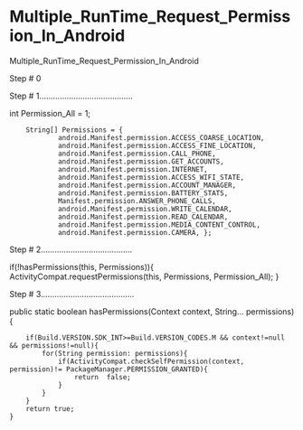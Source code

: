 # Multiple_RunTime_Request_Permission_In_Android
Multiple_RunTime_Request_Permission_In_Android

Step # 0
   <uses-permission android:name="android.permission.ACCESS_COARSE_LOCATION"></uses-permission>
    <uses-permission android:name="android.permission.ACCESS_FINE_LOCATION"></uses-permission>
    <uses-permission android:name="android.permission.CALL_PHONE"></uses-permission>
    <uses-permission android:name="android.permission.WRITE_EXTERNAL_STORAGE"></uses-permission>
    <uses-permission android:name="android.permission.READ_EXTERNAL_STORAGE"></uses-permission>
    <uses-permission android:name="android.permission.CAMERA"></uses-permission>
    <uses-permission android:name="android.permission.GET_ACCOUNTS"></uses-permission>
    <uses-permission android:name="android.permission.READ_CALENDAR"></uses-permission>
    <uses-permission android:name="android.permission.WRITE_CALENDAR"></uses-permission>
    <uses-permission android:name="android.permission.ACCESS_NETWORK_STATE"></uses-permission>
    <uses-permission android:name="android.permission.INTERNET"></uses-permission>
    <uses-permission
        android:name="android.permission.ACCOUNT_MANAGER"
        tools:ignore="ProtectedPermissions"></uses-permission>
    <uses-permission android:name="android.permission.ACCESS_NETWORK_STATE"></uses-permission>
    <uses-permission android:name="android.permission.BATTERY_STATS"></uses-permission>
    <uses-feature android:name="android.hardware.location.gps"></uses-feature>
    <uses-permission android:name="android.permission.ANSWER_PHONE_CALLS"></uses-permission>
    

Step # 1.........................................

int Permission_All = 1;

        String[] Permissions = {
                android.Manifest.permission.ACCESS_COARSE_LOCATION,
                android.Manifest.permission.ACCESS_FINE_LOCATION,
                android.Manifest.permission.CALL_PHONE,
                android.Manifest.permission.GET_ACCOUNTS,
                android.Manifest.permission.INTERNET,
                android.Manifest.permission.ACCESS_WIFI_STATE,
                android.Manifest.permission.ACCOUNT_MANAGER,
                android.Manifest.permission.BATTERY_STATS,
                Manifest.permission.ANSWER_PHONE_CALLS,
                android.Manifest.permission.WRITE_CALENDAR,
                android.Manifest.permission.READ_CALENDAR,
                android.Manifest.permission.MEDIA_CONTENT_CONTROL,
                android.Manifest.permission.CAMERA, };
                
                
 Step # 2........................................
 
 if(!hasPermissions(this, Permissions)){
            ActivityCompat.requestPermissions(this, Permissions, Permission_All);
        }

Step # 3.........................................

   public static boolean hasPermissions(Context context, String... permissions){

        if(Build.VERSION.SDK_INT>=Build.VERSION_CODES.M && context!=null && permissions!=null){
            for(String permission: permissions){
                if(ActivityCompat.checkSelfPermission(context, permission)!= PackageManager.PERMISSION_GRANTED){
                    return  false;
                }
            }
        }
        return true;
    }
